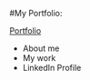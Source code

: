 #My Portfolio: 

[Portfolio]("https://tandiwep.github.io/")

- About me
- My work
- LinkedIn Profile 
